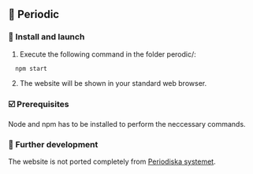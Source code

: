 ## :microscope: Periodic

### :seedling: Install and launch
1. Execute the following command in the folder perodic/:
```
  npm start
```
2. The website will be shown in your standard web browser.

### :ballot_box_with_check: Prerequisites
Node and npm has to be installed to perform the neccessary commands.

### :triangular_flag_on_post: Further development
The website is not ported completely from [Periodiska systemet](../Periodiska_Systemet/).
